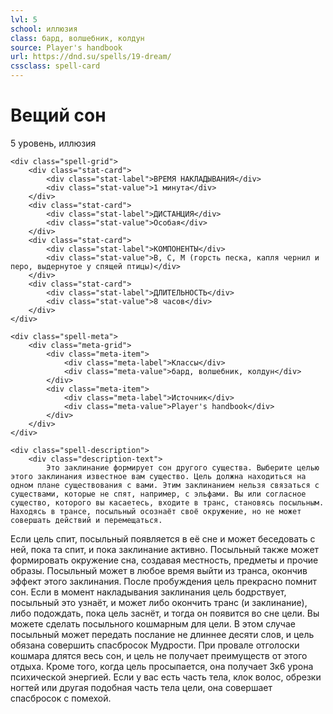 ```yaml
---
lvl: 5
school: иллюзия
class: бард, волшебник, колдун
source: Player's handbook
url: https://dnd.su/spells/19-dream/
cssclass: spell-card
---
```


<div class="spell-container">
    <div class="spell-header">
        <h1 class="spell-name">Вещий сон</h1>
        <div class="spell-level">5 уровень, иллюзия</div>
    </div>
    
    <div class="spell-grid">
        <div class="stat-card">
            <div class="stat-label">ВРЕМЯ НАКЛАДЫВАНИЯ</div>
            <div class="stat-value">1 минута</div>
        </div>
        <div class="stat-card">
            <div class="stat-label">ДИСТАНЦИЯ</div>
            <div class="stat-value">Особая</div>
        </div>
        <div class="stat-card">
            <div class="stat-label">КОМПОНЕНТЫ</div>
            <div class="stat-value">В, С, М (горсть песка, капля чернил и перо, выдернутое у спящей птицы)</div>
        </div>
        <div class="stat-card">
            <div class="stat-label">ДЛИТЕЛЬНОСТЬ</div>
            <div class="stat-value">8 часов</div>
        </div>
    </div>
    
    <div class="spell-meta">
        <div class="meta-grid">
            <div class="meta-item">
                <div class="meta-label">Классы</div>
                <div class="meta-value">бард, волшебник, колдун</div>
            </div>
            <div class="meta-item">
                <div class="meta-label">Источник</div>
                <div class="meta-value">Player's handbook</div>
            </div>
        </div>
    </div>
    
    <div class="spell-description">
        <div class="description-text">
            Это заклинание формирует сон другого существа. Выберите целью этого заклинания известное вам существо. Цель должна находиться на одном плане существования с вами. Этим заклинанием нельзя связаться с существами, которые не спят, например, с эльфами. Вы или согласное существо, которого вы касаетесь, входите в транс, становясь посыльным. Находясь в трансе, посыльный осознаёт своё окружение, но не может совершать действий и перемещаться.
Если цель спит, посыльный появляется в её сне и может беседовать с ней, пока та спит, и пока заклинание активно. Посыльный также может формировать окружение сна, создавая местность, предметы и прочие образы. Посыльный может в любое время выйти из транса, окончив эффект этого заклинания. После пробуждения цель прекрасно помнит сон. Если в момент накладывания заклинания цель бодрствует, посыльный это узнаёт, и может либо окончить транс (и заклинание), либо подождать, пока цель заснёт, и тогда он появится во сне цели.
Вы можете сделать посыльного кошмарным для цели. В этом случае посыльный может передать послание не длиннее десяти слов, и цель обязана совершить спасбросок Мудрости. При провале отголоски кошмара длятся весь сон, и цель не получает преимуществ от этого отдыха. Кроме того, когда цель просыпается, она получает 3к6 урона психической энергией.
Если у вас есть часть тела, клок волос, обрезки ногтей или другая подобная часть тела цели, она совершает спасбросок с помехой.
        </div>
    </div>
</div>